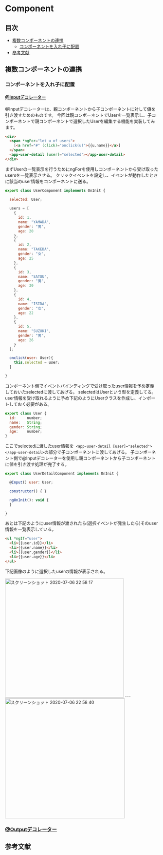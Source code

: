 # Component

## 目次
- [複数コンポーネントの連携]()
  - [コンポーネントを入れ子に配置]()
- [参考文献]()

## 複数コンポーネントの連携
### コンポーネントを入れ子に配置
#### [@Inputデコレーター](https://angular.jp/guide/template-syntax#input-%E3%81%A8-output-%E3%83%97%E3%83%AD%E3%83%91%E3%83%86%E3%82%A3)
@Inputデコレーターは、親コンポーネントから子コンポーネントに対して値を引き渡すためのものです。
今回は親コンポーネントでUserを一覧表示し、子コンポーネントで親コンポーネントで選択したUserを編集する機能を実装してみます。
```html
<div>
  <span *ngFor="let u of users">
    [<a href="#" (click)="onclick(u)">{{u.name}}</a>]
  </span>
  <app-user-detail [user]="selected"></app-user-detail>
</div>  
```
まずUserの一覧表示を行うためにngForを使用しコンポーネントから受け取ったusersを一覧表示させる。
クリックイベントを設定し、イベントが動作したときに該当のuser情報をコンポーネントに送る。
```js
export class UserComponent implements OnInit {

  selected: User;
  
  users = [
    {
      id: 1,
      name: "YAMADA",
      gender: "男",
      age: 20
    },
    {
      id: 2,
      name: "TAKEDA",
      gender: "女",
      age: 25
    },
    {
      id: 3,
      name: "SATOU",
      gender: "男",
      age: 30
    },
    {
      id: 4,
      name: "ISIDA",
      gender: "女",
      age: 22
    },
    {
      id: 5,
      name: "SUZUKI",
      gender: "男",
      age: 26
    }
  ];

  onclick(user: User){
    this.selected = user;
  }

}
```

コンポーネント側でイベントバインディングで受け取ったuser情報を予め定義しておいたselectedに渡してあげる。
selectedはUserという型を定義してる。user情報を受け取れるように予め下記のようにUserクラスを作成し、インポートしておく必要がある。
```js
export class User {
  id:     number;
  name:   String;
  gender: String;
  age:    number;
}
```
ここでselectedに渡したuser情報を` <app-user-detail [user]="selected"></app-user-detail>`の部分で子コンポーネントに渡してあげる。
子コンポーネント側で@Inputデコレーターを使用し親コンポーネントから子コンポーネントに値を引き渡す処理が完了する。
```js
export class UserDetailComponent implements OnInit {

  @Input() user: User;

  constructor() { }

  ngOnInit(): void {
  }

}
```

あとは下記のようにuser情報が渡されたら(選択イベントが発生したら)そのuser情報を一覧表示している。
```html
<ul *ngIf="user">
  <li>{{user.id}}</li>
  <li>{{user.name}}</li>
  <li>{{user.gender}}</li>
  <li>{{user.age}}</li>
</ul>
```
下記画像のように選択したuserの情報が表示される。

<img width="390" alt="スクリーンショット 2020-07-06 22 58 17" src="https://user-images.githubusercontent.com/57429437/86601374-302a2480-bfdc-11ea-9287-3a991162b3de.png">
---
<img width="393" alt="スクリーンショット 2020-07-06 22 58 40" src="https://user-images.githubusercontent.com/57429437/86601419-3e784080-bfdc-11ea-8ce4-dd0904206509.png">

### [@Outputデコレーター](https://angular.jp/guide/template-syntax#input-%E3%81%A8-output-%E3%83%97%E3%83%AD%E3%83%91%E3%83%86%E3%82%A3)

## 参考文献
